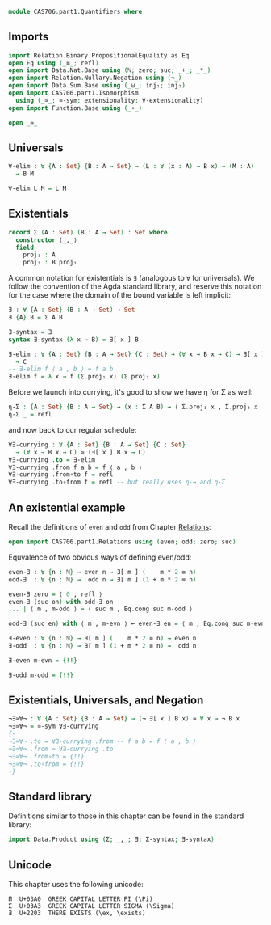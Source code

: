 ```agda
module CAS706.part1.Quantifiers where
```

## Imports

```agda
import Relation.Binary.PropositionalEquality as Eq
open Eq using (_≡_; refl)
open import Data.Nat.Base using (ℕ; zero; suc; _+_; _*_)
open import Relation.Nullary.Negation using (¬_)
open import Data.Sum.Base using (_⊎_; inj₁; inj₂)
open import CAS706.part1.Isomorphism
  using (_≃_; ≃-sym; extensionality; ∀-extensionality)
open import Function.Base using (_∘_)

open _≃_
```

## Universals

```agda
∀-elim : ∀ {A : Set} {B : A → Set} → (L : ∀ (x : A) → B x) → (M : A)
  → B M

∀-elim L M = L M
```

## Existentials

```agda
record Σ (A : Set) (B : A → Set) : Set where
  constructor ⟨_,_⟩
  field
    proj₁ : A
    proj₂ : B proj₁
```
A common notation for existentials is `∃` (analogous to `∀` for universals).
We follow the convention of the Agda standard library, and reserve this
notation for the case where the domain of the bound variable is left implicit:
```agda
∃ : ∀ {A : Set} (B : A → Set) → Set
∃ {A} B = Σ A B

∃-syntax = ∃
syntax ∃-syntax (λ x → B) = ∃[ x ] B

∃-elim : ∀ {A : Set} {B : A → Set} {C : Set} → (∀ x → B x → C) → ∃[ x ] B x
  → C
-- ∃-elim f ⟨ a , b ⟩ = f a b
∃-elim f = λ x → f (Σ.proj₁ x) (Σ.proj₂ x)
```

Before we launch into currying, it's good to show we have η for Σ as well:
```agda
η-Σ : {A : Set} {B : A → Set} → (x : Σ A B) → ⟨ Σ.proj₁ x , Σ.proj₂ x ⟩ ≡ x
η-Σ _ = refl
```

and now back to our regular schedule:
```agda
∀∃-currying : ∀ {A : Set} {B : A → Set} {C : Set}
  → (∀ x → B x → C) ≃ (∃[ x ] B x → C)
∀∃-currying .to = ∃-elim
∀∃-currying .from f a b = f ⟨ a , b ⟩
∀∃-currying .from∘to f = refl
∀∃-currying .to∘from f = refl -- but really uses η-→ and η-Σ
```

## An existential example

Recall the definitions of `even` and `odd` from
Chapter [Relations](/Relations/):
```agda
open import CAS706.part1.Relations using (even; odd; zero; suc)
```

Equvalence of two obvious ways of defining even/odd:
```agda
even-∃ : ∀ {n : ℕ} → even n → ∃[ m ] (    m * 2 ≡ n)
odd-∃  : ∀ {n : ℕ} →  odd n → ∃[ m ] (1 + m * 2 ≡ n)

even-∃ zero = ⟨ 0 , refl ⟩
even-∃ (suc on) with odd-∃ on
... | ⟨ m , m-odd ⟩ = ⟨ suc m , Eq.cong suc m-odd ⟩

odd-∃ (suc en) with ⟨ m , m-evn ⟩ ← even-∃ en = ⟨ m , Eq.cong suc m-evn ⟩

∃-even : ∀ {n : ℕ} → ∃[ m ] (    m * 2 ≡ n) → even n
∃-odd  : ∀ {n : ℕ} → ∃[ m ] (1 + m * 2 ≡ n) →  odd n

∃-even m-evn = {!!}

∃-odd m-odd = {!!}
```

## Existentials, Universals, and Negation

```agda
¬∃≃∀¬ : ∀ {A : Set} {B : A → Set} → (¬ ∃[ x ] B x) ≃ ∀ x → ¬ B x
¬∃≃∀¬ = ≃-sym ∀∃-currying
{-
¬∃≃∀¬ .to = ∀∃-currying .from -- f a b = f ⟨ a , b ⟩
¬∃≃∀¬ .from = ∀∃-currying .to
¬∃≃∀¬ .from∘to = {!!}
¬∃≃∀¬ .to∘from = {!!}
-}
```

## Standard library

Definitions similar to those in this chapter can be found in the standard library:
```agda
import Data.Product using (Σ; _,_; ∃; Σ-syntax; ∃-syntax)
```

## Unicode

This chapter uses the following unicode:

    Π  U+03A0  GREEK CAPITAL LETTER PI (\Pi)
    Σ  U+03A3  GREEK CAPITAL LETTER SIGMA (\Sigma)
    ∃  U+2203  THERE EXISTS (\ex, \exists)
